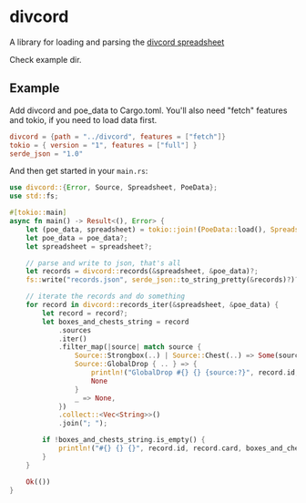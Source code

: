 # divcord

A library for loading and parsing the [divcord spreadsheet](https://docs.google.com/spreadsheets/d/1Pf2KNuGguZLyf6eu_R0E503U0QNyfMZqaRETsN5g6kU/edit?pli=1#gid=0)

Check example dir.

## Example

Add divcord and poe_data to Cargo.toml. You'll also need "fetch" features and tokio, if you need to load data first.

```toml
divcord = {path = "../divcord", features = ["fetch"]}
tokio = { version = "1", features = ["full"] }
serde_json = "1.0"
```

And then get started in your `main.rs`:

```rust
use divcord::{Error, Source, Spreadsheet, PoeData};
use std::fs;

#[tokio::main]
async fn main() -> Result<(), Error> {
    let (poe_data, spreadsheet) = tokio::join!(PoeData::load(), Spreadsheet::load());
    let poe_data = poe_data?;
    let spreadsheet = spreadsheet?;

    // parse and write to json, that's all
    let records = divcord::records(&spreadsheet, &poe_data)?;
    fs::write("records.json", serde_json::to_string_pretty(&records)?)?;

    // iterate the records and do something
    for record in divcord::records_iter(&spreadsheet, &poe_data) {
        let record = record?;
        let boxes_and_chests_string = record
            .sources
            .iter()
            .filter_map(|source| match source {
                Source::Strongbox(..) | Source::Chest(..) => Some(source.to_string()),
                Source::GlobalDrop { .. } => {
                    println!("GlobalDrop #{} {} {source:?}", record.id, record.card);
                    None
                }
                _ => None,
            })
            .collect::<Vec<String>>()
            .join("; ");

        if !boxes_and_chests_string.is_empty() {
            println!("#{} {} {}", record.id, record.card, boxes_and_chests_string)
        }
    }

    Ok(())
}
```
